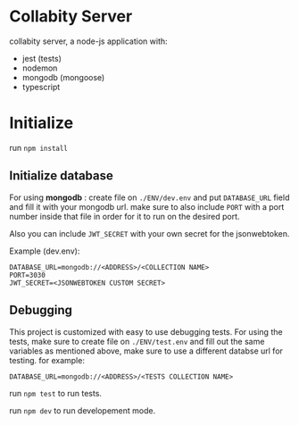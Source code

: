 # Collabity Server
collabity server, a node-js application with:
 - jest (tests)
 - nodemon
 - mongodb (mongoose)
 - typescript
 
# Initialize
run `npm install`
## Initialize database
For using **mongodb** : create file on `./ENV/dev.env` and put `DATABASE_URL` field and fill it with your mongodb url.
make sure to also include `PORT` with a port number inside that file in order for it to run on the desired port.

Also you can include `JWT_SECRET` with your own secret for the jsonwebtoken.

Example (dev.env):

```
DATABASE_URL=mongodb://<ADDRESS>/<COLLECTION NAME>
PORT=3030
JWT_SECRET=<JSONWEBTOKEN CUSTOM SECRET>
```

## Debugging
This project is customized with easy to use debugging tests.
For using the tests, make sure to create file on `./ENV/test.env` and fill out the same variables as mentioned above, make sure to use 
a different databse url for testing.
for example:
```
DATABASE_URL=mongodb://<ADDRESS>/<TESTS COLLECTION NAME>
```
run `npm test` to run tests.

run `npm dev` to run developement mode.
